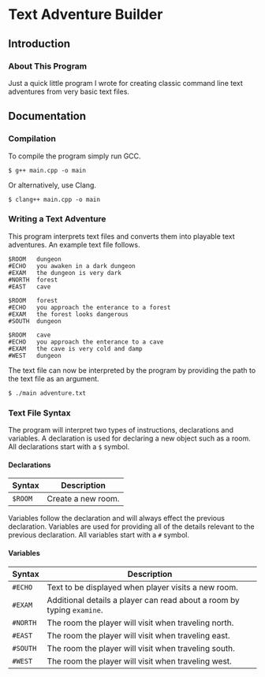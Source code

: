 # Text Adventure Builder

## Introduction
### About This Program
Just a quick little program I wrote for creating classic command line text adventures from very basic text files.

## Documentation
### Compilation
To compile the program simply run GCC.

```
$ g++ main.cpp -o main
```

Or alternatively, use Clang.

```
$ clang++ main.cpp -o main  
```

### Writing a Text Adventure
This program interprets text files and converts them into playable text adventures. An example text file follows.

```
$ROOM   dungeon
#ECHO   you awaken in a dark dungeon
#EXAM   the dungeon is very dark
#NORTH  forest
#EAST   cave

$ROOM   forest
#ECHO   you approach the enterance to a forest
#EXAM   the forest looks dangerous
#SOUTH  dungeon

$ROOM   cave
#ECHO   you approach the enterance to a cave
#EXAM   the cave is very cold and damp
#WEST   dungeon
```

The text file can now be interpreted by the program by providing the path to the text file as an argument.

```
$ ./main adventure.txt  
```

### Text File Syntax
The program will interpret two types of instructions, declarations and variables. A declaration is used for declaring a new object such as a room. All declarations start with a `$` symbol.

#### Declarations
|Syntax		|Description															|
|-----------|-----------------------------------------------------------------------|
|`$ROOM`	|Create a new room.														|

Variables follow the declaration and will always effect the previous declaration. Variables are used for providing all of the details relevant to the previous declaration. All variables start with a `#` symbol.

#### Variables
|Syntax		|Description															|
|-----------|-----------------------------------------------------------------------|
|`#ECHO`	|Text to be displayed when player visits a new room.					|
|`#EXAM`	|Additional details a player can read about a room by typing `examine`.	|
|`#NORTH`	|The room the player will visit when traveling north.					|
|`#EAST`	|The room the player will visit when traveling east.					|
|`#SOUTH`	|The room the player will visit when traveling south.					|
|`#WEST`	|The room the player will visit when traveling west.					|
